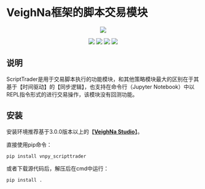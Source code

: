 # VeighNa框架的脚本交易模块

<p align="center">
  <img src ="https://vnpy.oss-cn-shanghai.aliyuncs.com/vnpy-logo.png"/>
</p>

<p align="center">
    <img src ="https://img.shields.io/badge/version-1.0.2-blueviolet.svg"/>
    <img src ="https://img.shields.io/badge/platform-windows|linux|macos-yellow.svg"/>
    <img src ="https://img.shields.io/badge/python-3.7|3.8|3.9|3.10-blue.svg" />
    <img src ="https://img.shields.io/github/license/vnpy/vnpy.svg?color=orange"/>
</p>

## 说明

ScriptTrader是用于交易脚本执行的功能模块，和其他策略模块最大的区别在于其基于【时间驱动】的【同步逻辑】，也支持在命令行（Jupyter Notebook）中以REPL指令形式的进行交易操作，该模块没有回测功能。

## 安装

安装环境推荐基于3.0.0版本以上的【[**VeighNa Studio**](https://www.vnpy.com)】。

直接使用pip命令：

```
pip install vnpy_scripttrader
```


或者下载源代码后，解压后在cmd中运行：

```
pip install .
```

